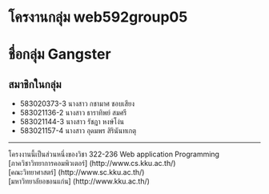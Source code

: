# โครงานกลุ่ม web592group05

# ชื่อกลุ่ม Gangster
## สมาชิกในกลุ่ม

- 583020373-3 นางสาว กชามาศ ชอบเสียง <br>
- 583021136-2 นางสาว ธาราทิพย์ สมศรี <br>
- 583021144-3 นางสาว รัชฎา หงษ์โง่น <br>
- 583021157-4 นางสาว อุดมพร สิรินันทเกตุ <br>

<hr>
โครงงานนี้เป็นส่วนหนึ่งของวิชา 322-236 Web application Programming <br>
[ภาควิชาวิทยาการคอมพิวเตอร์] (http://www.cs.kku.ac.th/)<br>
[คณะวิทยาศาสตร์] (http://www.sc.kku.ac.th/) <br>
[มหาวิทยาลัยอขอนแก่น] (http://www.kku.ac.th/)

